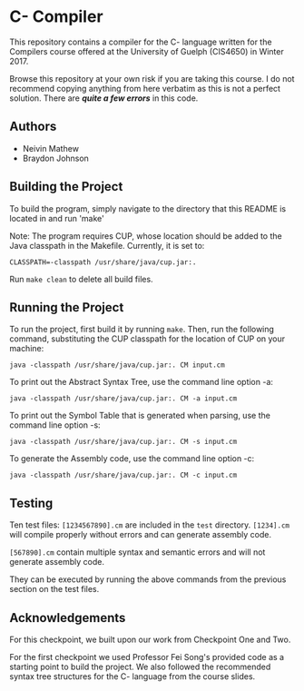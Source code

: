 # C- Compiler
This repository contains a compiler for the C- language written for the Compilers course offered at the University of Guelph (CIS4650) in Winter 2017.

Browse this repository at your own risk if you are taking this course. I do not recommend copying anything from here verbatim as this is not a perfect solution.
There are _**quite a few errors**_ in this code.

## Authors
- Neivin Mathew
- Braydon Johnson


## Building the Project

To build the program, simply navigate to the directory that this README is located in and run 'make'

Note: The program requires CUP, whose location should be added to the Java classpath in the Makefile. Currently, it is set to:

    CLASSPATH=-classpath /usr/share/java/cup.jar:.

Run `make clean` to delete all build files.


## Running the Project

To run the project, first build it by running `make`.
Then, run the following command, substituting the CUP classpath for
the location of CUP on your machine:

	java -classpath /usr/share/java/cup.jar:. CM input.cm

To print out the Abstract Syntax Tree, use the command line option -a:

	java -classpath /usr/share/java/cup.jar:. CM -a input.cm

To print out the Symbol Table that is generated when parsing, use the
command line option -s:

	java -classpath /usr/share/java/cup.jar:. CM -s input.cm

To generate the Assembly code, use the command line option -c:

	java -classpath /usr/share/java/cup.jar:. CM -c input.cm


## Testing
Ten test files: `[1234567890].cm` are included in the `test` directory.
`[1234].cm` will compile properly without errors and can generate
assembly code.

`[567890].cm` contain multiple syntax and semantic errors and will
not generate assembly code.

They can be executed by running the above commands from the previous
section on the test files.


## Acknowledgements
For this checkpoint, we built upon our work from Checkpoint One and Two.

For the first checkpoint we used Professor Fei Song's provided code
as a starting point to build the project. We also followed the
recommended syntax tree structures for the C- language from the course
slides.
